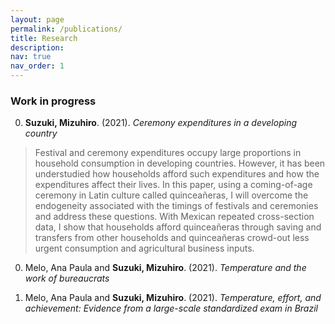 ```yaml
---
layout: page
permalink: /publications/
title: Research
description: 
nav: true
nav_order: 1
---
```

<div class="publications">

### Work in progress ###

0.  **Suzuki, Mizuhiro**. (2021). *Ceremony expenditures in a developing country*
> Festival and ceremony expenditures occupy large proportions in household consumption in developing countries.
> However, it has been understudied how households afford such expenditures and how the expenditures affect their lives.
> In this paper, using a coming-of-age ceremony in Latin culture called quinceañeras, I will overcome the endogeneity associated with the timings of festivals and ceremonies and address these questions.
> With Mexican repeated cross-section data, I show that households afford quinceañeras through saving and transfers from other households and quinceañeras crowd-out less urgent consumption and agricultural business inputs.

0.  Melo, Ana Paula and **Suzuki, Mizuhiro**. (2021). *Temperature and the work of bureaucrats*

0.  Melo, Ana Paula and **Suzuki, Mizuhiro**. (2021). *Temperature, effort, and achievement: Evidence from a large-scale standardized exam in Brazil*


